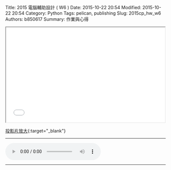 Title: 2015 電腦輔助設計 ( W6 )
Date: 2015-10-22 20:54
Modified: 2015-10-22 20:54
Category: Python
Tags: pelican, publishing
Slug: 2015cp_hw_w6
Authors: b850617
Summary: 作業與心得

<iframe src="simplest4.html" width="500" height="300"></iframe>

[投影片放大](simplest4.html){:target="_blank"}
<br>
<hr>
<html>
<head>
<title>Okawari - Flower Dance</title>
</head>
<body>
    <audio controls pause>
        <source src="https://copy.com/CSFSa3wmtt1OQg8P">
    </audio>
</body>
</html>
<hr>
<br>


